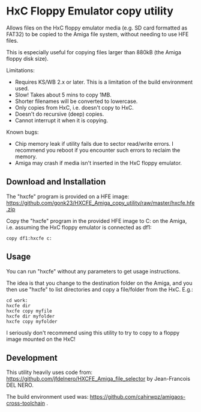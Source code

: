HxC Floppy Emulator copy utility
================================

Allows files on the HxC floppy emulator media (e.g. SD card formatted as FAT32) to be copied to the Amiga file system, without needing to use HFE files.

This is especially useful for copying files larger than 880kB (the Amiga floppy disk size).

Limitations:
* Requires KS/WB 2.x or later. This is a limitation of the build environment used.
* Slow! Takes about 5 mins to copy 1MB.
* Shorter filenames will be converted to lowercase.
* Only copies from HxC, i.e. doesn't copy to HxC.
* Doesn't do recursive (deep) copies.
* Cannot interrupt it when it is copying.

Known bugs:
* Chip memory leak if utility fails due to sector read/write errors. I recommend you reboot if you encounter such errors to reclaim the memory.
* Amiga may crash if media isn't inserted in the HxC floppy emulator.

Download and Installation
-------------------------

The "hxcfe" program is provided on a HFE image: https://github.com/gonk23/HXCFE_Amiga_copy_utility/raw/master/hxcfe.hfe.zip

Copy the "hxcfe" program in the provided HFE image to C: on the Amiga, i.e. assuming the HxC floppy emulator is connected as df1:

```
copy df1:hxcfe c:
```

Usage
-----

You can run "hxcfe" without any parameters to get usage instructions.

The idea is that you change to the destination folder on the Amiga, and you then use "hxcfe" to list directories and copy a file/folder from the HxC. E.g.:

```
cd work:
hxcfe dir
hxcfe copy myfile
hxcfe dir myfolder
hxcfe copy myfolder
```

I seriously don't recommend using this utility to try to copy to a floppy image mounted on the HxC!

Development
-----------

This utility heavily uses code from: https://github.com/jfdelnero/HXCFE_Amiga_file_selector by Jean-Francois DEL NERO.

The build environment used was: https://github.com/cahirwpz/amigaos-cross-toolchain .
